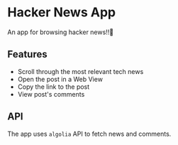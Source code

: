 # Hacker News App
An app for browsing hacker news!!👾

## Features

- Scroll through the most relevant tech news
- Open the post in a Web View
- Copy the link to the post
- View post's comments

## API

The app uses `algolia` API to fetch news and comments.
